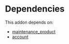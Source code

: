 # Dependencies

This addon depends on:

- [maintenance_product](https://github.com/bringout/oca-technical)
- [account](https://github.com/bringout/oca-ocb-accounting/tree/ddf6c0d80189f2cd640968f14b2d1346fca52a9f/odoo-bringout-oca-ocb-account)
